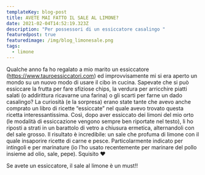 ```yaml
---
templateKey: blog-post
title: AVETE MAI FATTO IL SALE AL LIMONE?
date: 2021-02-04T14:52:19.323Z
description: "Per possessori di un essiccatore casalingo "
featuredpost: true
featuredimage: /img/blog_limonesale.png
tags:
  - limone
---
```

Qualche anno fa ho regalato a mio marito un essiccatore (<https://www.tauroessiccatori.com>) ed improvvisamente mi si era aperto un mondo su un nuovo modo di usare il cibo in cucina.  Sapevate che si può essiccare la frutta per fare sfiziose chips, la verdura per arricchire piatti salati (o addirittura ricavarne una farina) o gli scarti per farne un dado casalingo?  La curiosità (e la sorpresa) erano state tante che avevo anche comprato un libro di ricette “essiccate” nel quale avevo trovato questa ricetta interessantissima.  Così, dopo aver essiccato dei limoni del mio orto (le modalità di essiccazione vengono sempre ben riportate nel testo), li ho riposti a strati in un barattolo di vetro a chiusura ermetica, alternandoli con del sale grosso.  Il risultato è incredibile: un sale che profuma di limone con il quale insaporire ricette di carne e pesce.  Particolarmente indicato per intingoli e per marinature (io l’ho usato recentemente per marinare del pollo insieme ad olio, sale, pepe). Squisito ❤️

Se avete un essiccatore, il sale al limone è un must!!
